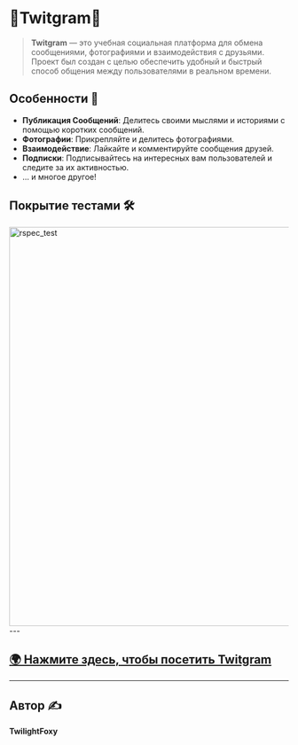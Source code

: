 # 🚀Twitgram🚀

> **Twitgram** — это учебная социальная платформа для обмена сообщениями, фотографиями и взаимодействия с друзьями. Проект был создан с целью обеспечить удобный и быстрый способ общения между пользователями в реальном времени.

## Особенности 🌟
- **Публикация Сообщений**: Делитесь своими мыслями и историями с помощью коротких сообщений.
- **Фотографии**: Прикрепляйте и делитесь фотографиями.
- **Взаимодействие**: Лайкайте и комментируйте сообщения друзей.
- **Подписки**: Подписывайтесь на интересных вам пользователей и следите за их активностью.
- ... и многое другое!

## Покрытие тестами 🛠️

<img width="720" alt="rspec_test" src="https://github.com/TwilightFoxy/jetruby_final_project/assets/62305710/20581d86-e638-48b2-b524-102ec98154b8">
---

## [🌍 Нажмите здесь, чтобы посетить Twitgram](#)

---

## Автор ✍️

**TwilightFoxy**
